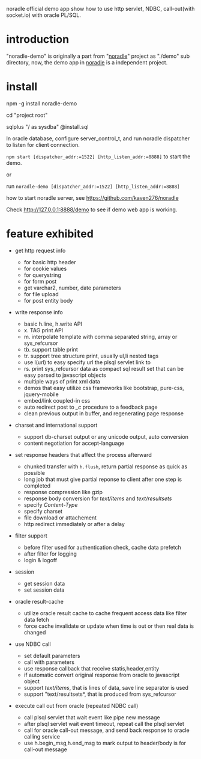 noradle official demo app show how to use http servlet, NDBC, call-out(with socket.io) with oracle PL/SQL.

# introduction

  "noradle-demo" is originally a part from "[noradle](https://github.com/kaven276/noradle)" project as "./demo" sub directory,
now, the demo app in [noradle](https://www.npmjs.com/package/noradle) is a independent project.

# install

npm -g install noradle-demo

cd "project root"

sqlplus "/ as sysdba" @install.sql

In oracle database, configure server_control_t, and run noradle dispatcher to listen for client connection.

`npm start [dispatcher_addr:=1522] [http_listen_addr:=8888]` to start the demo.

or

run `noradle-demo [dispatcher_addr:=1522] [http_listen_addr:=8888]`

how to start noradle server, see <https://github.com/kaven276/noradle>

Check http://127.0.0.1:8888/demo to see if demo web app is working.

# feature exhibited

* get http request info
  - for basic http header
  - for cookie values
  - for querystring
  - for form post
  - get varchar2, number, date parameters
  - for file upload
  - for post entity body

* write response info
  - basic h.line, h.write API
  - x. TAG print API
  - m. interpolate template with comma separated string, array or sys_refcursor
  - tb. support table print
  - tr. support tree structure print, usually ul,li nested tags
  - use l(url) to easy specify url the plsql servlet link to
  - rs. print sys_refcursor data as compact sql result set that can be easy parsed to javascript objects
  - multiple ways of print xml data
  - demos that easy utilize css frameworks like bootstrap, pure-css, jquery-mobile
  - embed/link coupled-in css
  - auto redirect post to *_c* procedure to a feedback page
  - clean previous output in buffer, and regenerating page response

* charset and international support
  - support db-charset output or any unicode output, auto conversion
  - content negotiation for accept-language

* set response headers that affect the process afterward
  - chunked transfer with `h.flush`, return partial response as quick as possible
  - long job that must give partial reponse to client after one step is completed
  - response compression like gzip
  - response body conversion for *text/items* and *text/resultsets*
  - specify *Content-Type*
  - specify charset
  - file download or attachement
  - http redirect immediately or after a delay

* filter support
  - before filter used for authentication check, cache data prefetch
  - after filter for logging
  - login & logoff

* session
  - get session data
  - set session data

* oracle result-cache
  - utilize oracle result cache to cache frequent access data like filter data fetch
  - force cache invalidate or update when time is out or then real data is changed

* use NDBC call
  - set default parameters
  - call with parameters
  - use response callback that receive statis,header,entity
  - if automatic convert original response from oracle to javascript object
  - support *text/items*, that is lines of data, save line separator is used
  - support "text/resultsets*, that is produced from sys_refcursor

* execute call out from oracle (repeated NDBC call)
  - call plsql servlet that wait event like pipe new message
  - after plsql servlet wait event timeout, repeat call the plsql servlet
  - call for oracle call-out message, and send back response to oracle calling service
  - use h.begin_msg,h.end_msg to mark output to header/body is for call-out message

